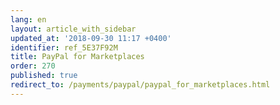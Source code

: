 ```yaml
---
lang: en
layout: article_with_sidebar
updated_at: '2018-09-30 11:17 +0400'
identifier: ref_5E37F92M
title: PayPal for Marketplaces
order: 270
published: true
redirect_to: /payments/paypal/paypal_for_marketplaces.html
---
```

